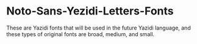 # Noto-Sans-Yezidi-Letters-Fonts
These are Yazidi fonts that will be used in the future Yazidi language, and these types of original fonts are broad, medium, and small.
